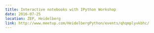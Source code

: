 ```yaml
---
title: Interactive notebooks with IPython Workshop
date: 2016-07-25
location: ZEP, Heidelberg
link: http://www.meetup.com/HeidelbergPython/events/qhqmplyvkbhc/
---
```

